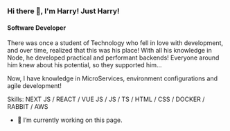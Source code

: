 ### Hi there 👋, I'm Harry! Just Harry!
#### Software Developer

There was once a student of Technology who fell in love with development, and over time, realized that this was his place!
With all his knowledge in Node, he developed practical and performant backends!  Everyone around him knew about his potential, so they supported him... 

Now, I have knowledge in MicroServices, environment configurations and agile development!

Skills: NEXT JS / REACT / VUE JS  / JS / TS / HTML / CSS / DOCKER / RABBIT / AWS

- 🔭 I’m currently working on this page. 




